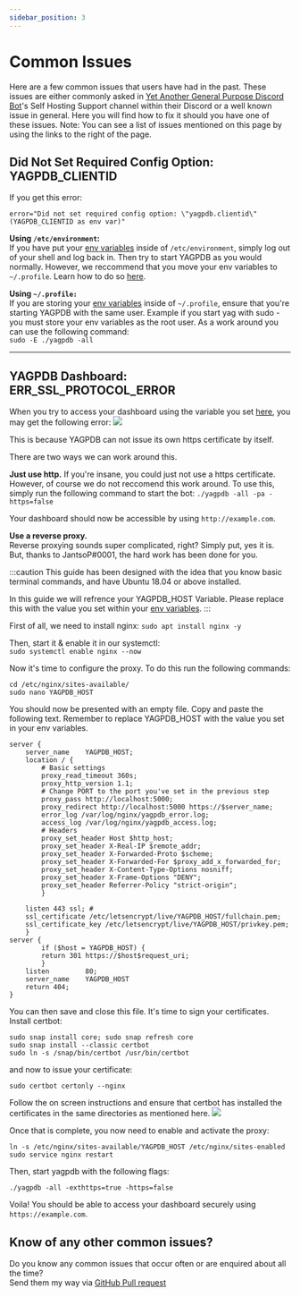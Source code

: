 ```yaml
---
sidebar_position: 3
---
```


# Common Issues

Here are a few common issues that users have had in the past. These issues are either commonly asked in [Yet Another General Purpose Discord Bot](https://yagpdb.xyz/)'s Self Hosting Support channel within their Discord or a well known issue in general. Here you will find how to fix it should you have one of these issues. Note: You can see a list of issues mentioned on this page by using the links to the right of the page.

## Did Not Set Required Config Option: YAGPDB_CLIENTID

If you get this error:

```error="Did not set required config option: \"yagpdb.clientid\" (YAGPDB_CLIENTID as env var)"```

**Using ```/etc/environment```:**  
If you have put your [env variables](https://raw.githubusercontent.com/botlabs-gg/yagpdb/master/cmd/yagpdb/sampleenvfile) inside of ```/etc/environment```, simply log out of your shell and log back in. Then try to start YAGPDB as you would normally. However, we reccommend that you move your env variables to ```~/.profile```. Learn how to do so [here](/selfhost/selfhostyag).

**Using ```~/.profile:```**  
If you are storing your [env variables](https://raw.githubusercontent.com/botlabs-gg/yagpdb/master/cmd/yagpdb/sampleenvfile) inside of ```~/.profile```, ensure that you're starting YAGPDB with the same user. Example if you start yag with sudo - you must store your env variables as the root user. As a work around you can use the following command:  
```sudo -E ./yagpdb -all```

---

## YAGPDB Dashboard: ERR_SSL_PROTOCOL_ERROR

When you try to access your dashboard using the variable you set [here](/selfhost/selfhostyag), you may get the following error:
![](/img/sslerror.png)

This is because YAGPDB can not issue its own https certificate by itself.

There are two ways we can work around this.

**Just use http.**
If you're insane, you could just not use a https certificate. However, of course we do not reccomend this work around. To use this, simply run the following command to start the bot:
```./yagpdb -all -pa -https=false```

Your dashboard should now be accessible by using ```http://example.com```.

**Use a reverse proxy.**  
Reverse proxying sounds super complicated, right? Simply put, yes it is. But, thanks to JantsoP#0001, the hard work has been done for you.

:::caution
This guide has been designed with the idea that you know basic terminal commands, and have Ubuntu 18.04 or above installed.

In this guide we will refrence your YAGPDB_HOST Variable. Please replace this with the value you set within your [env variables](https://raw.githubusercontent.com/botlabs-gg/yagpdb/master/cmd/yagpdb/sampleenvfile).
:::

First of all, we need to install nginx: 
```sudo apt install nginx -y ```

Then, start it & enable it in our systemctl:  
```sudo systemctl enable nginx --now ```

Now it's time to configure the proxy. To do this run the following commands:

```
cd /etc/nginx/sites-available/
sudo nano YAGPDB_HOST
```

You should now be presented with an empty file. Copy and paste the following text. Remember to replace YAGPDB_HOST with the value you set in your env variables.

```
server {
    server_name    YAGPDB_HOST;
    location / {
        # Basic settings
        proxy_read_timeout 360s;
        proxy_http_version 1.1;
        # Change PORT to the port you've set in the previous step
        proxy_pass http://localhost:5000;
        proxy_redirect http://localhost:5000 https://$server_name;
        error_log /var/log/nginx/yagpdb_error.log;
        access_log /var/log/nginx/yagpdb_access.log;
        # Headers
        proxy_set_header Host $http_host;
        proxy_set_header X-Real-IP $remote_addr;
        proxy_set_header X-Forwarded-Proto $scheme;
        proxy_set_header X-Forwarded-For $proxy_add_x_forwarded_for;
        proxy_set_header X-Content-Type-Options nosniff;
        proxy_set_header X-Frame-Options "DENY";
        proxy_set_header Referrer-Policy "strict-origin";
        }

    listen 443 ssl; #
    ssl_certificate /etc/letsencrypt/live/YAGPDB_HOST/fullchain.pem;
    ssl_certificate_key /etc/letsencrypt/live/YAGPDB_HOST/privkey.pem;
    }
server {
        if ($host = YAGPDB_HOST) {
        return 301 https://$host$request_uri;
        }
    listen         80;
    server_name    YAGPDB_HOST
    return 404;
}
```

You can then save and close this file. It's time to sign your certificates. Install certbot:
```
sudo snap install core; sudo snap refresh core
sudo snap install --classic certbot
sudo ln -s /snap/bin/certbot /usr/bin/certbot
```

and now to issue your certificate:
```
sudo certbot certonly --nginx
```

Follow the on screen instructions and ensure that certbot has installed the certificates in the same directories as mentioned here.
![](/img/sslcerts.png)

Once that is complete, you now need to enable and activate the proxy:
```
ln -s /etc/nginx/sites-available/YAGPDB_HOST /etc/nginx/sites-enabled
sudo service nginx restart
```

Then, start yagpdb with the following flags:

```
./yagpdb -all -exthttps=true -https=false
```

Voila! You should be able to access your dashboard securely using ```https://example.com```.

## Know of any other common issues?

Do you know any common issues that occur often or are enquired about all the time?  
Send them my way via [GitHub Pull request](https://github.com/JantsoP/hostyagpdb/pulls)